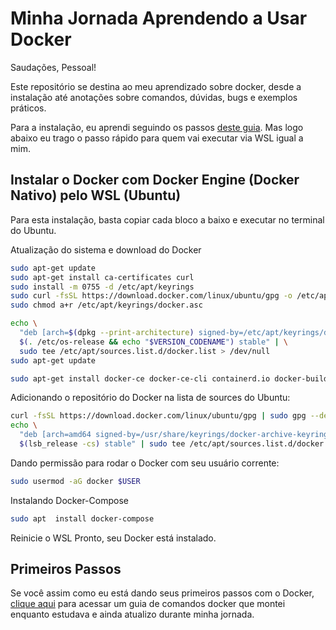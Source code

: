 # Minha Jornada Aprendendo a Usar Docker

Saudações, Pessoal!

Este repositório se destina ao meu aprendizado sobre docker, desde a instalação até anotações sobre comandos, dúvidas, bugs e exemplos práticos.

Para a instalação, eu aprendi seguindo os passos [deste guia](https://github.com/codeedu/wsl2-docker-quickstart). Mas logo abaixo eu trago o passo rápido para quem vai executar via WSL igual a mim.

## Instalar o Docker com Docker Engine (Docker Nativo) pelo WSL (Ubuntu)

Para esta instalação, basta copiar cada bloco a baixo e executar no terminal do Ubuntu.

Atualização do sistema e download do Docker

```bash
sudo apt-get update
sudo apt-get install ca-certificates curl
sudo install -m 0755 -d /etc/apt/keyrings
sudo curl -fsSL https://download.docker.com/linux/ubuntu/gpg -o /etc/apt/keyrings/docker.asc
sudo chmod a+r /etc/apt/keyrings/docker.asc

echo \
  "deb [arch=$(dpkg --print-architecture) signed-by=/etc/apt/keyrings/docker.asc] https://download.docker.com/linux/ubuntu \
  $(. /etc/os-release && echo "$VERSION_CODENAME") stable" | \
  sudo tee /etc/apt/sources.list.d/docker.list > /dev/null
sudo apt-get update

sudo apt-get install docker-ce docker-ce-cli containerd.io docker-buildx-plugin docker-compose-plugin
```

Adicionando o repositório do Docker na lista de sources do Ubuntu:

```bash
curl -fsSL https://download.docker.com/linux/ubuntu/gpg | sudo gpg --dearmor -o /usr/share/keyrings/docker-archive-keyring.gpg
echo \
  "deb [arch=amd64 signed-by=/usr/share/keyrings/docker-archive-keyring.gpg] https://download.docker.com/linux/ubuntu \
  $(lsb_release -cs) stable" | sudo tee /etc/apt/sources.list.d/docker.list > /dev/null
```

Dando permissão para rodar o Docker com seu usuário corrente:

```bash
sudo usermod -aG docker $USER
```

Instalando Docker-Compose

```bash
sudo apt  install docker-compose
```
Reinicie o WSL
Pronto, seu Docker está instalado.

## Primeiros Passos

Se você assim como eu está dando seus primeiros passos com o Docker, [clique aqui](docs/help.md) para acessar um guia de comandos docker que montei enquanto estudava e ainda atualizo durante minha jornada.